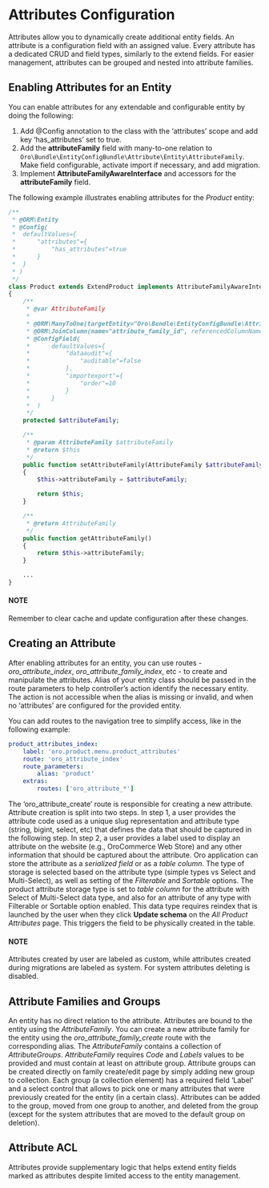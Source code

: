 <a id="dev-entities-attributes"></a>

# Attributes Configuration

Attributes allow you to dynamically create additional entity fields. An attribute is a configuration field with an assigned value. Every attribute has a dedicated CRUD and field types, similarly to the extend fields. For easier management, attributes can be grouped and nested into attribute families.

## Enabling Attributes for an Entity

You can enable attributes for any extendable and configurable entity by doing the following:

1. Add @Config annotation to the class with the ‘attributes’ scope and add key ‘has_attributes’ set to true.
2. Add the **attributeFamily** field with many-to-one relation to `Oro\Bundle\EntityConfigBundle\Attribute\Entity\AttributeFamily`. Make field configurable, activate import if necessary, and add migration.
3. Implement **AttributeFamilyAwareInterface** and accessors for the **attributeFamily** field.

The following example illustrates enabling attributes for the *Product* entity:

```php
/**
 * @ORM\Entity
 * @Config(
 *  defaultValues={
 *      "attributes"={
 *          "has_attributes"=true
 *      }
 *  }
 * )
 */
class Product extends ExtendProduct implements AttributeFamilyAwareInterface
{
    /**
     * @var AttributeFamily
     *
     * @ORM\ManyToOne(targetEntity="Oro\Bundle\EntityConfigBundle\Attribute\Entity\AttributeFamily")
     * @ORM\JoinColumn(name="attribute_family_id", referencedColumnName="id", onDelete="RESTRICT")
     * @ConfigField(
     *      defaultValues={
     *          "dataaudit"={
     *              "auditable"=false
     *          },
     *          "importexport"={
     *              "order"=10
     *          }
     *      }
     *  )
     */
    protected $attributeFamily;

    /**
     * @param AttributeFamily $attributeFamily
     * @return $this
     */
    public function setAttributeFamily(AttributeFamily $attributeFamily)
    {
        $this->attributeFamily = $attributeFamily;

        return $this;
    }

    /**
     * @return AttributeFamily
     */
    public function getAttributeFamily()
    {
        return $this->attributeFamily;
    }

    ...
}
```

#### NOTE
Remember to clear cache and update configuration after these changes.

## Creating an Attribute

After enabling attributes for an entity, you can use routes - *oro_attribute_index*, *oro_attribute_family_index*, etc - to create and manipulate the attributes. Alias of your entity class should be passed in the route parameters to help controller’s action identify the necessary entity. The action is not accessible when the alias is missing or invalid, and when no ‘attributes’ are configured for the provided entity.

You can add routes to the navigation tree to simplify access, like in the following example:

```yaml
product_attributes_index:
    label: 'oro.product.menu.product_attributes'
    route: 'oro_attribute_index'
    route_parameters:
        alias: 'product'
    extras:
        routes: ['oro_attribute_*']
```

The ‘oro_attribute_create’ route is responsible for creating a new attribute. Attribute creation is split into two steps. In step 1, a user provides the attribute code used as a unique slug representation and attribute type (string, bigint, select, etc) that defines the data that should be captured in the following step. In step 2, a user provides a label used to display an attribute on the website (e.g., OroCommerce Web Store) and any other information that should be captured about the attribute. Oro application can store the attribute as a *serialized field* or as a *table column*. The type of storage is selected based on the attribute type (simple types vs Select and Multi-Select), as well as setting of the *Filterable* and *Sortable* options. The product attribute storage type is set to *table column* for the attribute with Select of Multi-Select data type, and also for an attribute of any type with Filterable or Sortable option enabled. This data type requires reindex that is launched by the user when they click **Update schema** on the *All Product Attributes* page. This triggers the field to be physically created in the table.

#### NOTE
Attributes created by user are labeled as custom, while attributes created during migrations are labeled as system. For system attributes deleting is disabled.

## Attribute Families and Groups

An entity has no direct relation to the attribute. Attributes are bound to the entity using the *AttributeFamily*. You can create a new attribute family for the entity using the *oro_attribute_family_create* route with the corresponding alias. The *AttributeFamily* contains a collection of *AttributeGroups*. *AttributeFamily* requires *Code* and *Labels* values to be provided and must contain at least on attribute group. Attribute groups can be created directly on family create/edit page by simply adding new group to collection. Each group (a collection element) has a required field ‘Label’ and a select control that allows to pick one or many attributes that were previously created for the entity (in a certain class). Attributes can be added to the group, moved from one group to another, and deleted from the group (except for the system attributes that are moved to the default group on deletion).

## Attribute ACL

Attributes provide supplementary logic that helps extend entity fields marked as attributes despite limited access to the entity management.
